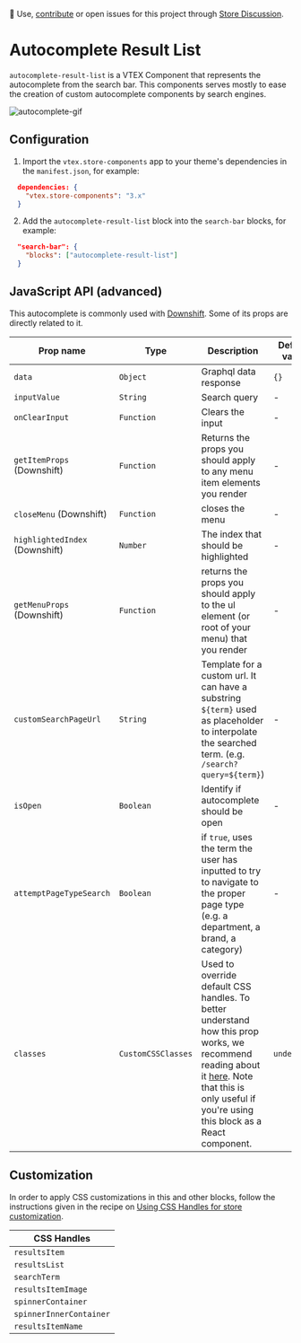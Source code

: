 📢 Use, [contribute](https://github.com/vtex-apps/store-components) or open issues for this project through [Store Discussion](https://github.com/vtex-apps/store-discussion).

# Autocomplete Result List

`autocomplete-result-list` is a VTEX Component that represents the autocomplete from the search bar. This components serves mostly to ease the creation of custom autocomplete components by search engines.

![autocomplete-gif](https://user-images.githubusercontent.com/67270558/147763822-a47487e7-35d1-4d42-a30e-2b505209b5f2.gif)

## Configuration

1. Import the `vtex.store-components` app to your theme's dependencies in the `manifest.json`, for example:

```json
  dependencies: {
    "vtex.store-components": "3.x"
  }
```

2. Add the `autocomplete-result-list` block into the `search-bar` blocks, for example:

```json
  "search-bar": {
    "blocks": ["autocomplete-result-list"]
  }
```

## JavaScript API (advanced)

This autocomplete is commonly used with [Downshift](https://github.com/downshift-js/downshift). Some of its props are directly related to it.

| Prop name                      | Type       | Description                                                                                                                                       | Default value |
| ------------------------------ | ---------- | ------------------------------------------------------------------------------------------------------------------------------------------------- | ------------- |
| `data`                         | `Object`   | Graphql data response                                                                                                                             | `{}`          |
| `inputValue`                   | `String`   | Search query                                                                                                                                      | -             |
| `onClearInput`                 | `Function` | Clears the input                                                                                                                                  | -             |
| `getItemProps` (Downshift)     | `Function` | Returns the props you should apply to any menu item elements you render                                                                           | -             |
| `closeMenu` (Downshift)        | `Function` | closes the menu                                                                                                                                   | -             |
| `highlightedIndex` (Downshift) | `Number`   | The index that should be highlighted                                                                                                              | -             |
| `getMenuProps` (Downshift)     | `Function` | returns the props you should apply to the ul element (or root of your menu) that you render                                                       | -             |
| `customSearchPageUrl`          | `String`   | Template for a custom url. It can have a substring `${term}` used as placeholder to interpolate the searched term. (e.g. `/search?query=${term}`) | -             |
| `isOpen`                       | `Boolean`  | Identify if autocomplete should be open                                                                                                           | -             |
| `attemptPageTypeSearch`        | `Boolean`  | if `true`, uses the term the user has inputted to try to navigate to the proper page type (e.g. a department, a brand, a category)                | -             |
| `classes` | `CustomCSSClasses` | Used to override default CSS handles. To better understand how this prop works, we recommend reading about it [here](https://github.com/vtex-apps/css-handles#usecustomclasses). Note that this is only useful if you're using this block as a React component. | `undefined` |

## Customization 

In order to apply CSS customizations in this and other blocks, follow the instructions given in the recipe on [Using CSS Handles for store customization](https://vtex.io/docs/recipes/style/using-css-handles-for-store-customization).

| CSS Handles |
| --- |
| `resultsItem` |
| `resultsList` |
| `searchTerm` |
| `resultsItemImage` |
| `spinnerContainer` |
| `spinnerInnerContainer` |
| `resultsItemName` |
